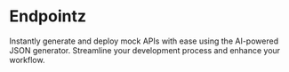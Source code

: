 # Endpointz
Instantly generate and deploy mock APIs with ease using the AI-powered JSON generator. Streamline your development process and enhance your workflow.